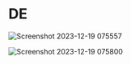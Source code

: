 # DE

![Screenshot 2023-12-19 075557](https://github.com/Jash4305/DE/assets/95200755/6aa1827b-9de5-4e2e-ae5b-f720203491ed)

![Screenshot 2023-12-19 075800](https://github.com/Jash4305/DE/assets/95200755/feb8df0a-f553-4d21-bd38-54bd3879d3e1)
